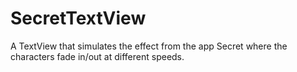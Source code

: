SecretTextView
==============

A TextView that simulates the effect from the app Secret where the characters fade in/out at different speeds.
